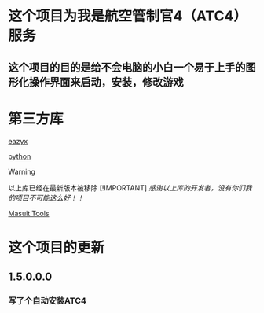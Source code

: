 # 这个项目为我是航空管制官4（ATC4）服务
## 这个项目的目的是给不会电脑的小白一个易于上手的图形化操作界面来启动，安装，修改游戏
# 第三方库
[eazyx](https://easyx.cn/)

[python](https://www.python.org/)
> [!WARNING]
> 以上库已经在最新版本被移除
> [!IMPORTANT]
> *感谢以上库的开发者，没有你们我的项目不可能这么好！！*

[Masuit.Tools](https://github.com/ldqk/Masuit.Tools)
# 这个项目的更新
## 1.5.0.0.0
### 写了个自动安装ATC4
